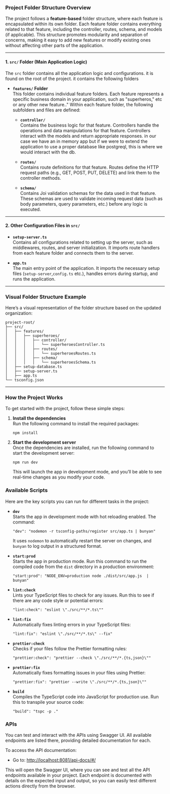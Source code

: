
### **Project Folder Structure Overview**

The project follows a **feature-based** folder structure, where each feature is encapsulated within its own folder. Each feature folder contains everything related to that feature, including the controller, routes, schema, and models (if applicable). This structure promotes modularity and separation of concerns, making it easy to add new features or modify existing ones without affecting other parts of the application.

---

#### **1. `src/` Folder (Main Application Logic)**

The `src` folder contains all the application logic and configurations. it is found on the root of the project. it contains the following folders

- **`features/` Folder**  
  This folder contains individual feature folders. Each feature represents a specific business domain in your application, such as "superheros," etc or any other new feature.." Within each feature folder, the following subfolders and files are defined:

  - **`controller/`**  
    Contains the business logic for that feature. Controllers handle the operations and data manipulations for that feature. Controllers interact with the models and return appropriate responses. in our case we have an in memory app but if we were to extend the application to use a proper database like postgreql, this is where we would interact with the db.

   

  - **`routes/`**  
    Contains route definitions for that feature. Routes define the HTTP request paths (e.g., GET, POST, PUT, DELETE) and link them to the controller methods. 


  - **`schema/`**  
    Contains Joi validation schemas for the data used in that feature. These schemas are used to validate incoming request data (such as body parameters, query parameters, etc.) before any logic is executed.

---

#### **2. Other Configuration Files in `src/`**



- **`setup-server.ts`**  
  Contains all configurations related to setting up the server, such as middlewares, routes, and server initialization. It imports route handlers from each feature folder and connects them to the server.

- **`app.ts`**  
  The main entry point of the application. It imports the necessary setup files (`setup-server`,`config.ts` etc.), handles errors during startup, and runs the application.

---


### **Visual Folder Structure Example**

Here’s a visual representation of the folder structure based on the updated organization:

```
project-root/
├── src/
│   ├── features/
│   │   ├── superheroes/
│   │   │   ├── controller/
│   │   │   │   └── superheroesController.ts
│   │   │   ├── routes/
│   │   │   │   └── superheroesRoutes.ts
│   │   │   ├── schema/
│   │   │   │   └── superheroesSchema.ts
│   ├── setup-database.ts
│   ├── setup-server.ts
│   ├── app.ts
└── tsconfig.json
```

---

### **How the Project Works**

To get started with the project, follow these simple steps:

1. **Install the dependencies**  
   Run the following command to install the required packages:

   ```
   npm install
   ```

2. **Start the development server**  
   Once the dependencies are installed, run the following command to start the development server:

   ```
   npm run dev
   ```

   This will launch the app in development mode, and you’ll be able to see real-time changes as you modify your code.

### **Available Scripts**

Here are the key scripts you can run for different tasks in the project:

- **`dev`**  
  Starts the app in development mode with hot reloading enabled. The command:

  ```
  "dev": "nodemon -r tsconfig-paths/register src/app.ts | bunyan"
  ```

  It uses `nodemon` to automatically restart the server on changes, and `bunyan` to log output in a structured format.

- **`start:prod`**  
  Starts the app in production mode. Run this command to run the compiled code from the `dist` directory in a production environment:

  ```
  "start:prod": "NODE_ENV=production node ./dist/src/app.js  | bunyan"
  ```

- **`lint:check`**  
  Lints your TypeScript files to check for any issues. Run this to see if there are any code style or potential errors:

  ```
  "lint:check": "eslint \"./src/**/*.ts\""
  ```

- **`lint:fix`**  
  Automatically fixes linting errors in your TypeScript files:

  ```
  "lint:fix": "eslint \"./src/**/*.ts\" --fix"
  ```

- **`prettier:check`**  
  Checks if your files follow the Prettier formatting rules:

  ```
  "prettier:check": "prettier --check \"./src/**/*.{ts,json}\""
  ```

- **`prettier:fix`**  
  Automatically fixes formatting issues in your files using Prettier:

  ```
  "prettier:fix": "prettier --write \"./src/**/*.{ts,json}\""
  ```

- **`build`**  
  Compiles the TypeScript code into JavaScript for production use. Run this to transpile your source code:

  ```
  "build": "tspc -p ."
  ```




### **APIs**

You can test and interact with the APIs using Swagger UI. All available endpoints are listed there, providing detailed documentation for each. 

To access the API documentation:

- Go to: [http://localhost:8081/api-docs/#/](http://localhost:8081/api-docs/#/)

This will open the Swagger UI, where you can see and test all the API endpoints available in your project. Each endpoint is documented with details on the expected input and output, so you can easily test different actions directly from the browser.


